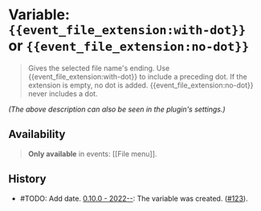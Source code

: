 # Variable: `{{event_file_extension:with-dot}}` or `{{event_file_extension:no-dot}}`

> Gives the selected file name's ending. Use {{event_file_extension:with-dot}} to include a preceding dot. If the extension is empty, no dot is added. {{event_file_extension:no-dot}} never includes a dot.

_(The above description can also be seen in the plugin's settings.)_

## Availability
> <strong>Only available</strong> in events: [[File menu]].

## History
- #TODO: Add date. [0.10.0 - 2022--](https://github.com/Taitava/obsidian-shellcommands/blob/main/CHANGELOG.md#00---2022--): The variable was created. ([#123](https://github.com/Taitava/obsidian-shellcommands/issues/123)).